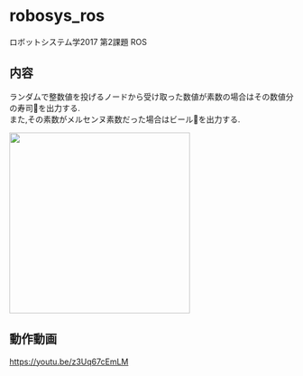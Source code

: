 # robosys_ros
ロボットシステム学2017 第2課題 ROS

## 内容
ランダムで整数値を投げるノードから受け取った数値が素数の場合はその数値分の寿司🍣を出力する.  
また,その素数がメルセンヌ素数だった場合はビール🍺を出力する.  

<img src="https://user-images.githubusercontent.com/12367947/34866174-f406ba50-f7be-11e7-8f46-a92ebbd282fc.png" width="320px">

## 動作動画
https://youtu.be/z3Uq67cEmLM
